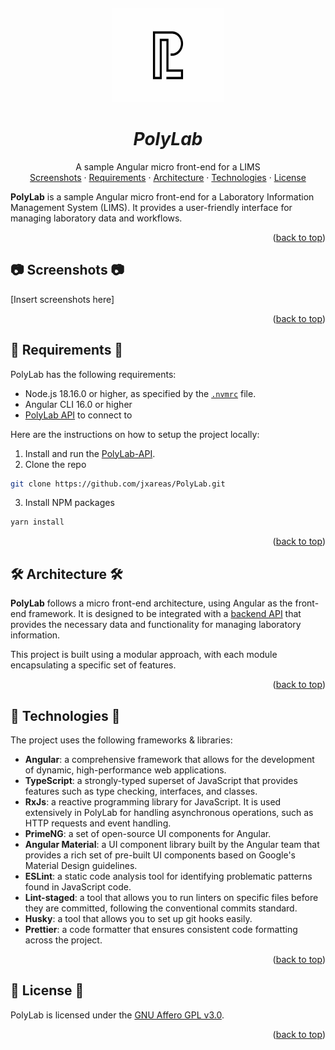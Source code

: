 <a name="readme-top"></a>
<br />

<div align="center">
  <a href="#">
   <!-- Replace this logo for a custom official logo -->
    <img src="./readme-assets/logos/official_logo.jpg" alt="Logo" width="180" height="150">
  </a>

<h1 align = "center">
<b><i>PolyLab</i></b>
</h1>
    <!-- Add/Remove categories depending on your project -->
  <p align="center">
    A sample Angular micro front-end for a LIMS
    <br />
    <!-- IMPORTANT NOTE: If you want to append emojis you'll need to add the '-' sign before and after the header, as shown below:  -->
    <a href="#-screenshots-">Screenshots</a>
    ·
    <a href="#-requirements-">Requirements</a>
    ·
    <a href="#-architecture-">Architecture</a>
    ·
     <a href="#-technologies-">Technologies</a>
    ·
    <a href="#-license-">License</a>
  </p>
</div>

<!-- Here goes the project description -->

**PolyLab** is a sample Angular micro front-end for a Laboratory Information Management System (LIMS). It provides a user-friendly interface for managing laboratory data and workflows.

<p align="right">(<a href="#readme-top">back to top</a>)</p>

## 📷 Screenshots 📷

[Insert screenshots here]

<p align="right">(<a href="#readme-top">back to top</a>)</p>

## 📝 Requirements 📝

PolyLab has the following requirements:

- Node.js 18.16.0 or higher, as specified by the [`.nvmrc`](/.nvmrc) file.
- Angular CLI 16.0 or higher
- [PolyLab API](<(https://github.com/jxareas/PolyLab-API)>) to connect to

Here are the instructions on how to setup the project locally:

1. Install and run the [PolyLab-API](https://github.com/jxareas/PolyLab-API).
2. Clone the repo

```bash
git clone https://github.com/jxareas/PolyLab.git
```

3. Install NPM packages

```bash
yarn install
```

<p align="right">(<a href="#readme-top">back to top</a>)</p>

## 🛠 Architecture 🛠

**PolyLab** follows a micro front-end architecture, using Angular as the front-end
framework.
It is designed to be integrated with a [backend API](https://github.com/jxareas/PolyLab-API) that provides the necessary data and functionality for managing laboratory information.

This project is built using a modular approach, with each module encapsulating a specific set of features.

<p align="right">(<a href="#readme-top">back to top</a>)</p>

## 🦾 Technologies 🦾

The project uses the following frameworks & libraries:

- **Angular**: a comprehensive framework that allows for the development of dynamic, high-performance web applications.
- **TypeScript**: a strongly-typed superset of JavaScript that provides features such as type checking, interfaces, and classes.
- **RxJs**: a reactive programming library for JavaScript. It is used extensively in PolyLab for handling asynchronous operations, such as HTTP requests and event handling.
- **PrimeNG**: a set of open-source UI components for Angular.
- **Angular Material**: a UI component library built by the Angular team that provides a rich set of pre-built UI components based on Google's Material Design guidelines.
- **ESLint**: a static code analysis tool for identifying problematic patterns found in JavaScript code.
- **Lint-staged**: a tool that allows you to run linters on specific files before they are committed, following the conventional commits standard.
- **Husky**: a tool that allows you to set up git hooks easily.
- **Prettier**: a code formatter that ensures consistent code formatting across the project.
<p align="right">(<a href="#readme-top">back to top</a>)</p>

## 📜 License 📜

<!-- Change this license for the one used in your project -->

PolyLab is licensed under the [GNU Affero GPL v3.0](https://github.com/jxareas/PolyLab/blob/master/LICENSE).

<p align="right">(<a href="#readme-top">back to top</a>)</p>

<!-- This is a custom version of the Read-My-README template, by Jon Areas,
found at: https://github.com/jxareas/read-my-readme -->
